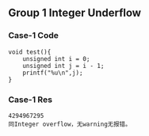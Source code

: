 ## Group 1 Integer Underflow

### Case-1 Code
```
void test(){
    unsigned int i = 0;
    unsigned int j = i - 1;
    printf("%u\n",j);
}
```

### Case-1 Res
```
4294967295
同Integer overflow，无warning无报错。
```